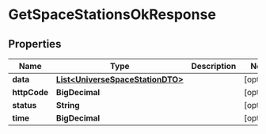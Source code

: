 

# GetSpaceStationsOkResponse


## Properties

| Name | Type | Description | Notes |
|------------ | ------------- | ------------- | -------------|
|**data** | [**List&lt;UniverseSpaceStationDTO&gt;**](UniverseSpaceStationDTO.md) |  |  [optional] |
|**httpCode** | **BigDecimal** |  |  [optional] |
|**status** | **String** |  |  [optional] |
|**time** | **BigDecimal** |  |  [optional] |



